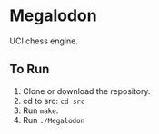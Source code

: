 # Megalodon

UCI chess engine.

## To Run

1. Clone or download the repository.
2. cd to src: `cd src`
3. Run `make`.
4. Run `./Megalodon`

